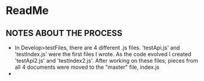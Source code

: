 # ReadMe


## NOTES ABOUT THE PROCESS
- In Develop>testFiles, there are 4 different .js files. 'testApi.js' and 'testIndex.js' were the first files I wrote. As the code evolved I created 'testApi2.js' and 'testIndex2.js'. After working on these files; pieces from all 4 documents were moved to the "master" file, index.js
- 
